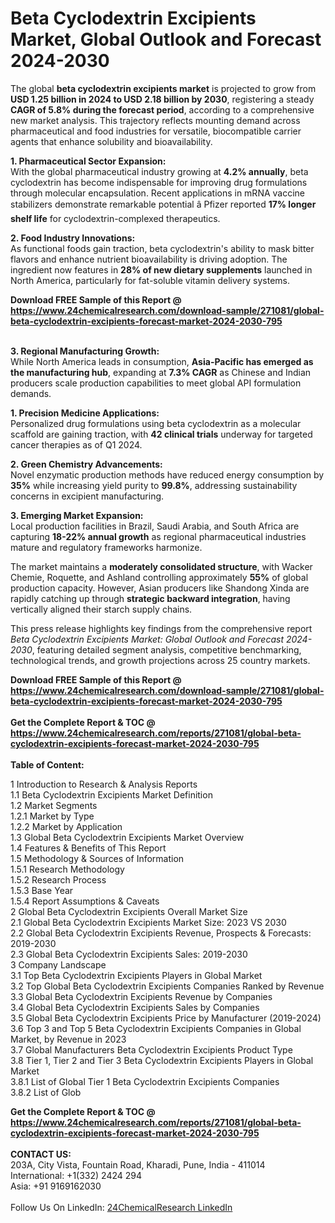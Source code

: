 <h1>Beta Cyclodextrin Excipients Market, Global Outlook and Forecast 2024-2030</h1><p>The global <strong>beta cyclodextrin excipients market</strong> is projected to grow from <strong>USD 1.25 billion in 2024 to USD 2.18 billion by 2030</strong>, registering a steady <strong>CAGR of 5.8% during the forecast period</strong>, according to a comprehensive new market analysis. This trajectory reflects mounting demand across pharmaceutical and food industries for versatile, biocompatible carrier agents that enhance solubility and bioavailability.</p><p><strong>1. Pharmaceutical Sector Expansion:</strong><br>
With the global pharmaceutical industry growing at <strong>4.2% annually</strong>, beta cyclodextrin has become indispensable for improving drug formulations through molecular encapsulation. Recent applications in mRNA vaccine stabilizers demonstrate remarkable potential â Pfizer reported <strong>17% longer shelf life</strong> for cyclodextrin-complexed therapeutics.</p><p><strong>2. Food Industry Innovations:</strong><br>
As functional foods gain traction, beta cyclodextrin's ability to mask bitter flavors and enhance nutrient bioavailability is driving adoption. The ingredient now features in <strong>28% of new dietary supplements</strong> launched in North America, particularly for fat-soluble vitamin delivery systems.</p><div><b>Download FREE Sample of this Report @ 
            <a href="https://www.24chemicalresearch.com/download-sample/271081/global-beta-cyclodextrin-excipients-forecast-market-2024-2030-795">
            https://www.24chemicalresearch.com/download-sample/271081/global-beta-cyclodextrin-excipients-forecast-market-2024-2030-795</a></b></div><br><p><strong>3. Regional Manufacturing Growth:</strong><br>
While North America leads in consumption, <strong>Asia-Pacific has emerged as the manufacturing hub</strong>, expanding at <strong>7.3% CAGR</strong> as Chinese and Indian producers scale production capabilities to meet global API formulation demands.</p><p><strong>1. Precision Medicine Applications:</strong><br>
Personalized drug formulations using beta cyclodextrin as a molecular scaffold are gaining traction, with <strong>42 clinical trials</strong> underway for targeted cancer therapies as of Q1 2024.</p><p><strong>2. Green Chemistry Advancements:</strong><br>
Novel enzymatic production methods have reduced energy consumption by <strong>35%</strong> while increasing yield purity to <strong>99.8%</strong>, addressing sustainability concerns in excipient manufacturing.</p><p><strong>3. Emerging Market Expansion:</strong><br>
Local production facilities in Brazil, Saudi Arabia, and South Africa are capturing <strong>18-22% annual growth</strong> as regional pharmaceutical industries mature and regulatory frameworks harmonize.</p><p>The market maintains a <strong>moderately consolidated structure</strong>, with Wacker Chemie, Roquette, and Ashland controlling approximately <strong>55%</strong> of global production capacity. However, Asian producers like Shandong Xinda are rapidly catching up through <strong>strategic backward integration</strong>, having vertically aligned their starch supply chains.</p><p>This press release highlights key findings from the comprehensive report <em>Beta Cyclodextrin Excipients Market: Global Outlook and Forecast 2024-2030</em>, featuring detailed segment analysis, competitive benchmarking, technological trends, and growth projections across 25 country markets.</p><div><b>Download FREE Sample of this Report @ 
            <a href="https://www.24chemicalresearch.com/download-sample/271081/global-beta-cyclodextrin-excipients-forecast-market-2024-2030-795">
            https://www.24chemicalresearch.com/download-sample/271081/global-beta-cyclodextrin-excipients-forecast-market-2024-2030-795</a></b></div><br><div><b>Get the Complete Report & TOC @ 
            <a href="https://www.24chemicalresearch.com/reports/271081/global-beta-cyclodextrin-excipients-forecast-market-2024-2030-795">
            https://www.24chemicalresearch.com/reports/271081/global-beta-cyclodextrin-excipients-forecast-market-2024-2030-795</a></b></div><br>
            <b>Table of Content:</b><p>1 Introduction to Research & Analysis Reports<br />
    1.1 Beta Cyclodextrin Excipients Market Definition<br />
    1.2 Market Segments<br />
        1.2.1 Market by Type<br />
        1.2.2 Market by Application<br />
    1.3 Global Beta Cyclodextrin Excipients Market Overview<br />
    1.4 Features & Benefits of This Report<br />
    1.5 Methodology & Sources of Information<br />
        1.5.1 Research Methodology<br />
        1.5.2 Research Process<br />
        1.5.3 Base Year<br />
        1.5.4 Report Assumptions & Caveats<br />
2 Global Beta Cyclodextrin Excipients Overall Market Size<br />
    2.1 Global Beta Cyclodextrin Excipients Market Size: 2023 VS 2030<br />
    2.2 Global Beta Cyclodextrin Excipients Revenue, Prospects & Forecasts: 2019-2030<br />
    2.3 Global Beta Cyclodextrin Excipients Sales: 2019-2030<br />
3 Company Landscape<br />
    3.1 Top Beta Cyclodextrin Excipients Players in Global Market<br />
    3.2 Top Global Beta Cyclodextrin Excipients Companies Ranked by Revenue<br />
    3.3 Global Beta Cyclodextrin Excipients Revenue by Companies<br />
    3.4 Global Beta Cyclodextrin Excipients Sales by Companies<br />
    3.5 Global Beta Cyclodextrin Excipients Price by Manufacturer (2019-2024)<br />
    3.6 Top 3 and Top 5 Beta Cyclodextrin Excipients Companies in Global Market, by Revenue in 2023<br />
    3.7 Global Manufacturers Beta Cyclodextrin Excipients Product Type<br />
    3.8 Tier 1, Tier 2 and Tier 3 Beta Cyclodextrin Excipients Players in Global Market<br />
        3.8.1 List of Global Tier 1 Beta Cyclodextrin Excipients Companies<br />
        3.8.2 List of Glob</p><div><b>Get the Complete Report & TOC @ 
            <a href="https://www.24chemicalresearch.com/reports/271081/global-beta-cyclodextrin-excipients-forecast-market-2024-2030-795">
            https://www.24chemicalresearch.com/reports/271081/global-beta-cyclodextrin-excipients-forecast-market-2024-2030-795</a></b></div><br><b>CONTACT US:</b><br>
            203A, City Vista, Fountain Road, Kharadi, Pune, India - 411014<br>
            International: +1(332) 2424 294<br>
            Asia: +91 9169162030 <br><br>
            Follow Us On LinkedIn: <a href="https://www.linkedin.com/company/24chemicalresearch/">24ChemicalResearch LinkedIn</a>